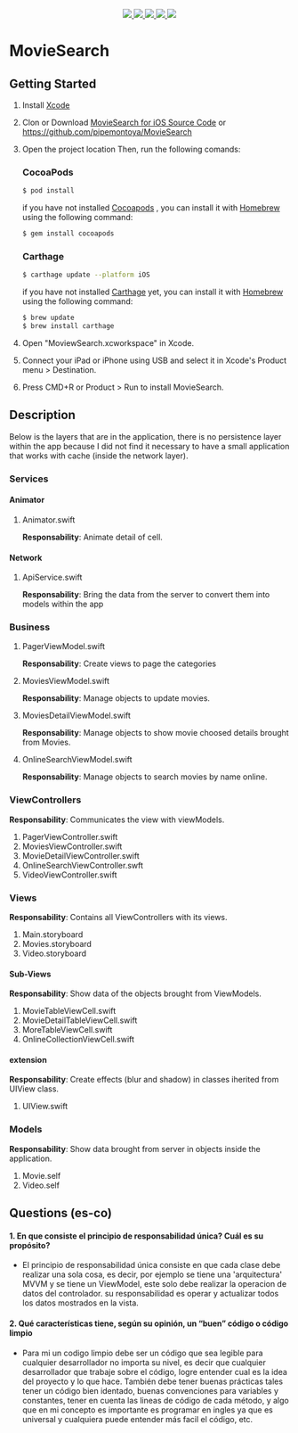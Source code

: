 <p align="center">
  <a href="https://cocoapods.org">
    <img src="https://img.shields.io/badge/Cocoapods-Implemented-brightgreen.svg"/>
  </a>
  <a href="https://github.com/Carthage/Carthage">
    <img src="https://img.shields.io/badge/Carthage-Implemented-brightgreen.svg"/>
  </a>
  <a href="https://swift.org/package-manager/">
    <img src="https://img.shields.io/badge/Package%20Manager-Non--implemented-red.svg"/>
  </a>
  <a href="https://swift.org/blog/5-0-release-process/">
    <img src="https://img.shields.io/badge/Language-Swift%205-orange.svg"/>
  </a>
  <a href="">
    <img src="https://img.shields.io/badge/Platform-iOS-lightgrey.svg"/>
  </a>
</p>



# MovieSearch



## Getting Started

1. Install [Xcode](<https://developer.apple.com/xcode/>)

2. Clon or Download [MovieSearch for iOS Source Code](https://github.com/pipemontoya/MovieSearch) or https://github.com/pipemontoya/MovieSearch

3. Open the project location Then, run the following comands:

   ### CocoaPods

   ```bash
   $ pod install
   ```

   if you have not installed [Cocoapods](https://cocoapods.org) , you can install it with [Homebrew](http://brew.sh/) using the following command:

   ```bash
   $ gem install cocoapods
   ```

   

   ### Carthage

   ```bash
   $ carthage update --platform iOS
   ```

   if you have not installed [Carthage](https://github.com/Carthage/Carthage) yet, you can install it with [Homebrew](http://brew.sh/) using the following command:

   ```bash
   $ brew update
   $ brew install carthage
   ```

4. Open "MoviewSearch.xcworkspace" in Xcode.

5. Connect your iPad or iPhone using USB and select it in Xcode's Product menu > Destination.

6. Press CMD+R or Product > Run to install MovieSearch.

   

## Description

Below is the layers that are in the application, there is no persistence layer within the app because I did not find it necessary to have a small application that works with cache (inside the network layer).


### Services 

#### Animator 

1. Animator.swift

   **Responsability**: Animate detail of cell. 

#### Network 

1. ApiService.swift

   **Responsability**: Bring the data from the server to convert them into models within the app

### Business 

1. PagerViewModel.swift

   **Responsability**: Create views to page the categories

2. MoviesViewModel.swift

   **Responsability**:  Manage objects to update movies.

3. MoviesDetailViewModel.swift

   **Responsability**: Manage objects to show movie choosed details brought from Movies.

4. OnlineSearchViewModel.swift

   **Responsability**: Manage objects to search movies by name online.

### ViewControllers

**Responsability**: Communicates the view with viewModels.

1. PagerViewController.swift
2. MoviesViewController.swift
3. MovieDetailViewController.swift
4. OnlineSearchViewController.swft
5. VideoViewController.swift

### Views 

**Responsability**: Contains all ViewControllers with its views.

1. Main.storyboard
2. Movies.storyboard
3. Video.storyboard

#### Sub-Views

**Responsability**: Show data of the objects brought from ViewModels.

1. MovieTableViewCell.swift
2. MovieDetailTableViewCell.swift
3. MoreTableViewCell.swift
4. OnlineCollectionViewCell.swift

#### extension 

**Responsability**: Create effects (blur and shadow) in classes iherited from UIView class.

1. UIView.swift

### Models

**Responsability**: Show data brought from server in objects inside the application.

1. Movie.self
2. Video.self



## Questions (es-co)

#### 1. En que consiste el principio de responsabilidad única? Cuál es su propósito?

- El principio de responsabilidad única consiste en que cada clase debe realizar una sola cosa, es decir, por ejemplo se tiene una 'arquitectura' MVVM y se tiene un ViewModel, este solo debe realizar la operacion de datos del controlador. su responsabilidad es operar y actualizar todos los datos mostrados en la vista.

#### 2. Qué características tiene, según su opinión, un “buen” código o código limpio

- Para mi un codigo limpio debe ser un código que sea legible para cualquier desarrollador no importa su nivel, es decir que cualquier desarrollador que trabaje sobre el código,  logre entender cual es la idea del proyecto y lo que hace. También debe tener buenas prácticas tales tener un código bien identado, buenas convenciones para variables y constantes, tener en cuenta las lineas de código de cada método, y algo que en mi concepto es importante es programar en ingles ya que es universal y cualquiera puede entender más facil el código, etc.











